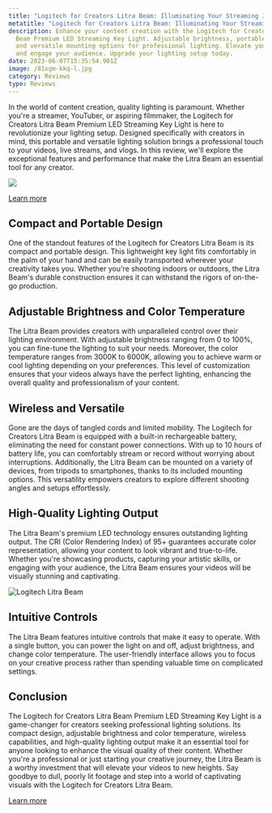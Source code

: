 ```yaml
---
title: "Logitech for Creators Litra Beam: Illuminating Your Streaming Journey"
metatitle: "Logitech for Creators Litra Beam: Illuminating Your Streaming Journey"
description: Enhance your content creation with the Logitech for Creators Litra
  Beam Premium LED Streaming Key Light. Adjustable brightness, portable design,
  and versatile mounting options for professional lighting. Elevate your videos
  and engage your audience. Upgrade your lighting setup today.
date: 2023-06-07T15:35:54.901Z
image: /81xgm-kkq-l.jpg
category: Reviews
type: Reviews
---
```

In the world of content creation, quality lighting is paramount. Whether you're a streamer, YouTuber, or aspiring filmmaker, the Logitech for Creators Litra Beam Premium LED Streaming Key Light is here to revolutionize your lighting setup. Designed specifically with creators in mind, this portable and versatile lighting solution brings a professional touch to your videos, live streams, and vlogs. In this review, we'll explore the exceptional features and performance that make the Litra Beam an essential tool for any creator.

<a href="https://www.amazon.com/dp/B09KGSRY5V?&linkCode=li3&tag=gamestreamingsetup-20&linkId=4ce760e29165d439686029a6d1ff35ac&language=en_US&ref_=as_li_ss_il" target="_blank"><img border="0" src="//ws-na.amazon-adsystem.com/widgets/q?_encoding=UTF8&ASIN=B09KGSRY5V&Format=_SL250_&ID=AsinImage&MarketPlace=US&ServiceVersion=20070822&WS=1&tag=gamestreamingsetup-20&language=en_US" ></a><img src="https://ir-na.amazon-adsystem.com/e/ir?t=gamestreamingsetup-20&language=en_US&l=li3&o=1&a=B09KGSRY5V" width="1" height="1" border="0" alt="" style="border:none !important; margin:0px !important;" />

<a href="https://amzn.to/3WRGibS" class="btn btn-primary">Learn more</a>

## Compact and Portable Design

One of the standout features of the Logitech for Creators Litra Beam is its compact and portable design. This lightweight key light fits comfortably in the palm of your hand and can be easily transported wherever your creativity takes you. Whether you're shooting indoors or outdoors, the Litra Beam's durable construction ensures it can withstand the rigors of on-the-go production.

## Adjustable Brightness and Color Temperature

The Litra Beam provides creators with unparalleled control over their lighting environment. With adjustable brightness ranging from 0 to 100%, you can fine-tune the lighting to suit your needs. Moreover, the color temperature ranges from 3000K to 6000K, allowing you to achieve warm or cool lighting depending on your preferences. This level of customization ensures that your videos always have the perfect lighting, enhancing the overall quality and professionalism of your content.

## Wireless and Versatile

Gone are the days of tangled cords and limited mobility. The Logitech for Creators Litra Beam is equipped with a built-in rechargeable battery, eliminating the need for constant power connections. With up to 10 hours of battery life, you can comfortably stream or record without worrying about interruptions. Additionally, the Litra Beam can be mounted on a variety of devices, from tripods to smartphones, thanks to its included mounting options. This versatility empowers creators to explore different shooting angles and setups effortlessly.

## High-Quality Lighting Output

The Litra Beam's premium LED technology ensures outstanding lighting output. The CRI (Color Rendering Index) of 95+ guarantees accurate color representation, allowing your content to look vibrant and true-to-life. Whether you're showcasing products, capturing your artistic skills, or engaging with your audience, the Litra Beam ensures your videos will be visually stunning and captivating.

![Logitech Litra Beam](/81xgm-kkq-l.jpg "Logitech Litra Beam")



## Intuitive Controls

The Litra Beam features intuitive controls that make it easy to operate. With a single button, you can power the light on and off, adjust brightness, and change color temperature. The user-friendly interface allows you to focus on your creative process rather than spending valuable time on complicated settings.

## Conclusion

The Logitech for Creators Litra Beam Premium LED Streaming Key Light is a game-changer for creators seeking professional lighting solutions. Its compact design, adjustable brightness and color temperature, wireless capabilities, and high-quality lighting output make it an essential tool for anyone looking to enhance the visual quality of their content. Whether you're a professional or just starting your creative journey, the Litra Beam is a worthy investment that will elevate your videos to new heights. Say goodbye to dull, poorly lit footage and step into a world of captivating visuals with the Logitech for Creators Litra Beam.

<a href="https://amzn.to/3WRGibS" class="btn btn-primary">Learn more</a>